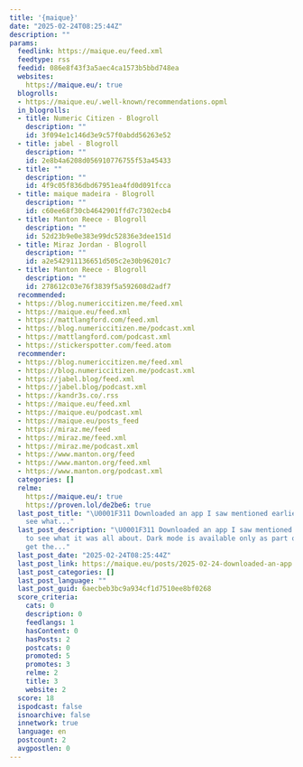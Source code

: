 ```yaml
---
title: '{maique}'
date: "2025-02-24T08:25:44Z"
description: ""
params:
  feedlink: https://maique.eu/feed.xml
  feedtype: rss
  feedid: 086e8f43f3a5aec4ca1573b5bbd748ea
  websites:
    https://maique.eu/: true
  blogrolls:
  - https://maique.eu/.well-known/recommendations.opml
  in_blogrolls:
  - title: Numeric Citizen - Blogroll
    description: ""
    id: 3f094e1c146d3e9c57f0abdd56263e52
  - title: jabel - Blogroll
    description: ""
    id: 2e8b4a6208d056910776755f53a45433
  - title: ""
    description: ""
    id: 4f9c05f836dbd67951ea4fd0d091fcca
  - title: maique madeira - Blogroll
    description: ""
    id: c60ee68f30cb4642901ffd7c7302ecb4
  - title: Manton Reece - Blogroll
    description: ""
    id: 52d23b9e0e383e99dc52836e3dee151d
  - title: Miraz Jordan - Blogroll
    description: ""
    id: a2e542911136651d505c2e30b96201c7
  - title: Manton Reece - Blogroll
    description: ""
    id: 278612c03e76f3839f5a592608d2adf7
  recommended:
  - https://blog.numericcitizen.me/feed.xml
  - https://maique.eu/feed.xml
  - https://mattlangford.com/feed.xml
  - https://blog.numericcitizen.me/podcast.xml
  - https://mattlangford.com/podcast.xml
  - https://stickerspotter.com/feed.atom
  recommender:
  - https://blog.numericcitizen.me/feed.xml
  - https://blog.numericcitizen.me/podcast.xml
  - https://jabel.blog/feed.xml
  - https://jabel.blog/podcast.xml
  - https://kandr3s.co/.rss
  - https://maique.eu/feed.xml
  - https://maique.eu/podcast.xml
  - https://maique.eu/posts_feed
  - https://miraz.me/feed
  - https://miraz.me/feed.xml
  - https://miraz.me/podcast.xml
  - https://www.manton.org/feed
  - https://www.manton.org/feed.xml
  - https://www.manton.org/podcast.xml
  categories: []
  relme:
    https://maique.eu/: true
    https://proven.lol/de2be6: true
  last_post_title: "\U0001F311 Downloaded an app I saw mentioned earlier, just to
    see what..."
  last_post_description: "\U0001F311 Downloaded an app I saw mentioned earlier, just
    to see what it was all about. Dark mode is available only as part of the subscription.\n\nDeleted.\n\nI
    get the..."
  last_post_date: "2025-02-24T08:25:44Z"
  last_post_link: https://maique.eu/posts/2025-02-24-downloaded-an-app
  last_post_categories: []
  last_post_language: ""
  last_post_guid: 6aecbeb3bc9a934cf1d7510ee8bf0268
  score_criteria:
    cats: 0
    description: 0
    feedlangs: 1
    hasContent: 0
    hasPosts: 2
    postcats: 0
    promoted: 5
    promotes: 3
    relme: 2
    title: 3
    website: 2
  score: 18
  ispodcast: false
  isnoarchive: false
  innetwork: true
  language: en
  postcount: 2
  avgpostlen: 0
---
```

